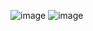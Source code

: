 ![image](https://github.com/user-attachments/assets/8498eddd-a3c6-4719-92ae-d48cba745d1b)
![image](https://github.com/user-attachments/assets/b33e7875-a15c-4af5-95d0-c6cbbb1421f3)
